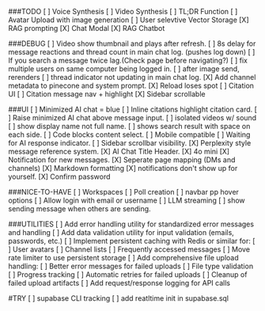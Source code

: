 ###TODO
[ ] Voice Synthesis
[ ] Video Synthesis
[ ] TL;DR Function
[ ] Avatar Upload with image generation
[ ] User selevtive Vector Storage
[X] RAG prompting
[X] Chat Modal
[X] RAG Chatbot

###DEBUG
[ ] Video show thumbnail and plays after refresh.
[ ] 8s delay for message reactions and thread count in main chat log. (pushes log down)
[ ] If you search a message twice lag.(Check page before navigating?)
[ ] fix multiple users on same computer being logged in.
[ ] after image send, rerenders
[ ] thread indicator not updating in main chat log.
[X] Add channel metadata to pinecone and system prompt.
[X] Reload loses spot
[ ] Citation UI
[ ] Citation message nav + highlight
[X] Sidebar scrollable



###UI
[ ] Minimized AI chat = blue
[ ] Inline citations highlight citation card.
[ ] Raise minimized AI chat above message input.
[ ] isolated videos w/ sound
[ ] show display name not full name.
[ ] shows search result with space on each side.
[ ] Code blocks content select.
[ ] Mobile compatible
[ ] Waiting for AI response indicator.
[ ] Sidebar scrollbar visibility.
[X] Perplexity style message reference system.
[X] AI Chat Title Header.
[X] 4o mini
[X] Notification for new messages.
[X] Seperate page mapping (DMs and channels)
[X] Markdown formatting
[X] notifications don't show up for yourself.
[X] Confirm password






###NICE-TO-HAVE
[ ] Workspaces
[ ] Poll creation
[ ] navbar pp hover options
[ ] Allow login with email or username
[ ] LLM streaming
[ ] show sending message when others are sending.




###UTILITIES
[ ] Add error handling utility for standardized error messages and handling
[ ] Add data validation utility for input validation (emails, passwords, etc.)
[ ] Implement persistent caching with Redis or similar for:
  [ ] User avatars
  [ ] Channel lists
  [ ] Frequently accessed messages
[ ] Move rate limiter to use persistent storage
[ ] Add comprehensive file upload handling:
  [ ]  Better error messages for failed uploads
  [ ]  File type validation
  [ ]  Progress tracking
  [ ]  Automatic retries for failed uploads
  [ ]  Cleanup of failed upload artifacts
[ ] Add request/response logging for API calls



#TRY
[ ] supabase CLI tracking
[ ] add reatltime init in supabase.sql
